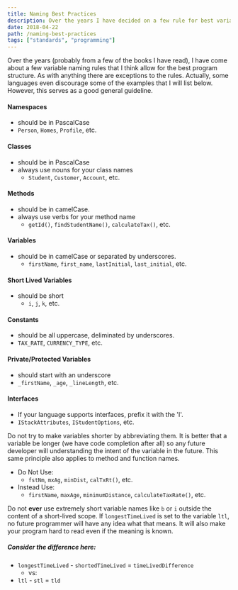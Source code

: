 ```yaml
---
title: Naming Best Practices
description: Over the years I have decided on a few rule for best variable naming which I have outlined here.
date: 2018-04-22
path: /naming-best-practices
tags: ["standards", "programming"]
---
```


Over the years (probably from a few of the books I have read), I have come about a few variable naming rules that I think allow for the best program structure. As with anything there are exceptions to the rules. Actually, some languages even discourage some of the examples that I will list below. However, this serves as a good general guideline.

#### Namespaces
* should be in PascalCase
* `Person`, `Homes`, `Profile`, etc.

#### Classes
* should be in PascalCase
* always use nouns for your class names
  * `Student`, `Customer`, `Account`, etc.

#### Methods
* should be in camelCase.
* always use verbs for your method name
  * `getId()`, `findStudentName()`, `calculateTax()`, etc.

#### Variables
* should be in camelCase or separated by underscores.
  * `firstName`, `first_name`, `lastInitial`, `last_initial`, etc.

#### Short Lived Variables
* should be short
  * `i`, `j`, `k`, etc.

#### Constants
* should be all uppercase, deliminated by underscores.
* `TAX_RATE`, `CURRENCY_TYPE`, etc.

#### Private/Protected Variables
* should start with an underscore
* `_firstName`, `_age`, `_lineLength`, etc.

#### Interfaces
* If your language supports interfaces, prefix it with the 'I'.
* `IStackAttributes`, `IStudentOptions`, etc.

Do not try to make variables shorter by abbreviating them. It is better that a variable be longer (we have code completion after all) so any future developer will understanding the intent of the variable in the future. This same principle also applies to method and function names.

* Do Not Use:
  * `fstNm`, `mxAg`, `minDist`, `calTxRt()`, etc.
* Instead Use:
  * `firstName`, `maxAge`, `minimumDistance`, `calculateTaxRate()`, etc.

Do not **ever** use extremely short variable names like `b` or `i` outside the content of a short-lived scope. If `longestTimeLived` is set to the variable `ltl`, no future programmer will have any idea what that means. It will also make your program hard to read even if the meaning is known.

##### Consider the difference here:
* `longestTimeLived` - `shortedTimeLived` = `timeLivedDifference`
  * vs:
* `ltl` - `stl` = `tld`